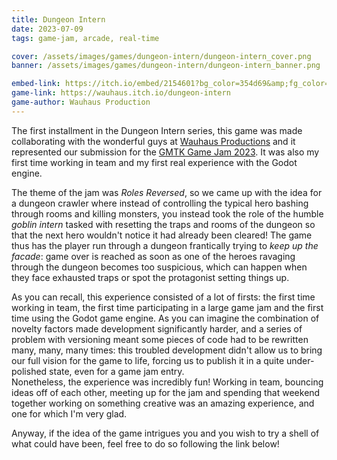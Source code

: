 ```yaml
---
title: Dungeon Intern
date: 2023-07-09
tags: game-jam, arcade, real-time

cover: /assets/images/games/dungeon-intern/dungeon-intern_cover.png
banner: /assets/images/games/dungeon-intern/dungeon-intern_banner.png

embed-link: https://itch.io/embed/2154601?bg_color=354d69&amp;fg_color=d9d9d9&amp;link_color=ea6b22&amp;border_color=ea6b22
game-link: https://wauhaus.itch.io/dungeon-intern
game-author: Wauhaus Production
---
```


The first installment in the Dungeon Intern series, this game was made collaborating with the wonderful guys at [Wauhaus Productions](https://wauhaus.itch.io/) and it represented our submission for the [GMTK Game Jam 2023](https://itch.io/jam/gmtk-2023).
It was also my first time working in team and my first real experience with the Godot engine.

<!--more-->

The theme of the jam was *Roles Reversed*, so we came up with the idea for a dungeon crawler where instead of controlling the typical hero bashing through rooms and killing monsters, you instead took the role of the humble *goblin intern* tasked with resetting the traps and rooms of the dungeon so that the next hero wouldn't notice it had already been cleared!
The game thus has the player run through a dungeon frantically trying to *keep up the facade*: game over is reached as soon as one of the heroes ravaging through the dungeon becomes too suspicious, which can happen when they face exhausted traps or spot the protagonist setting things up.

As you can recall, this experience consisted of a lot of firsts: the first time working in team, the first time participating in a large game jam and the first time using the Godot game engine.
As you can imagine the combination of novelty factors made development significantly harder, and a series of problem with versioning meant some pieces of code had to be rewritten many, many, many times: this troubled development didn't allow us to bring our full vision for the game to life, forcing us to publish it in a quite under-polished state, even for a game jam entry. \
Nonetheless, the experience was incredibly fun!
Working in team, bouncing ideas off of each other, meeting up for the jam and spending that weekend together working on something creative was an amazing experience, and one for which I'm very glad.

Anyway, if the idea of the game intrigues you and you wish to try a shell of what could have been, feel free to do so following the link below!
